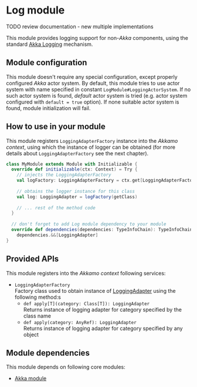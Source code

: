 # Log module
TODO review documentation - new multiple implementations 

This module provides logging support for non-*Akka* components, using the standard
[Akka Logging](http://doc.akka.io/docs/akka/current/scala/logging.html) mechanism.

## Module configuration
This module doesn't require any special configuration, except properly configured *Akka* actor
system. By default, this module tries to use actor system with name specified in constant
`LogModule#LoggingActorSystem`. If no such actor system is found, *default* actor system is tried
(e.g. actor system configured with `default = true` option). If none suitable actor system is found,
module initialization will fail.

## How to use in your module
This module registers `LoggingAdapterFactory` instance into the *Akkamo context*, using which the
instance of logger can be obtained (for more details about `LoggingAdapterFactory` see the next
chapter).

```scala
class MyModule extends Module with Initializable {
  override def initializable(ctx: Context) = Try {
    // injects the LoggingAdapterFactory
    val logFactory: LoggingAdapterFactory = ctx.get[LoggingAdapterFactory]
    
    // obtains the logger instance for this class
    val log: LoggingAdapter = logFactory(getClass)
    
    // ... rest of the method code
  }
  
  // don't forget to add Log module dependency to your module
  override def dependencies(dependencies: TypeInfoChain): TypeInfoChain =
    dependencies.&&[LoggingAdapter]
}
```

## Provided APIs
This module registers into the *Akkamo context* following services:

- `LoggingAdapterFactory`  
  Factory class used to obtain instance of
  [LoggingAdapter](http://doc.akka.io/api/akka/current/index.html#akka.event.LoggingAdapter) using
  the following method:s
  - `def apply[T](category: Class[T]): LoggingAdapter`  
    Returns instance of logging adapter for category specified by the class name
  - `def apply(category: AnyRef): LoggingAdapter`  
    Returns instance of logging adapter for category specified by any object

## Module dependencies
This module depends on following core modules:

* [Akka module](akka-module.md)